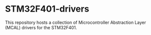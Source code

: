 # STM32F401-drivers
This repository hosts a collection of Microcontroller Abstraction Layer (MCAL) drivers for the STM32F401.
